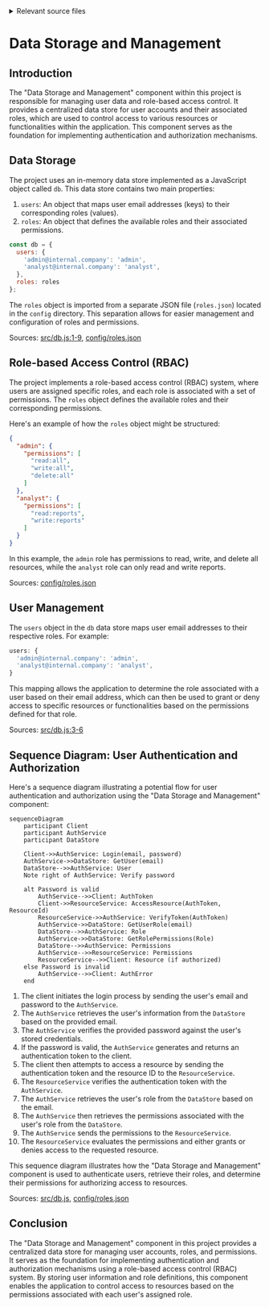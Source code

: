 <details>
<summary>Relevant source files</summary>

The following files were used as context for generating this wiki page:

- [src/db.js](https://github.com/agattani123/access-control-service/blob/main/src/db.js)
- [config/roles.json](https://github.com/agattani123/access-control-service/blob/main/config/roles.json)

</details>

# Data Storage and Management

## Introduction

The "Data Storage and Management" component within this project is responsible for managing user data and role-based access control. It provides a centralized data store for user accounts and their associated roles, which are used to control access to various resources or functionalities within the application. This component serves as the foundation for implementing authentication and authorization mechanisms.

## Data Storage

The project uses an in-memory data store implemented as a JavaScript object called `db`. This data store contains two main properties:

1. `users`: An object that maps user email addresses (keys) to their corresponding roles (values).
2. `roles`: An object that defines the available roles and their associated permissions.

```javascript
const db = {
  users: {
    'admin@internal.company': 'admin',
    'analyst@internal.company': 'analyst',
  },
  roles: roles
};
```

The `roles` object is imported from a separate JSON file (`roles.json`) located in the `config` directory. This separation allows for easier management and configuration of roles and permissions.

Sources: [src/db.js:1-9](), [config/roles.json]()

## Role-based Access Control (RBAC)

The project implements a role-based access control (RBAC) system, where users are assigned specific roles, and each role is associated with a set of permissions. The `roles` object defines the available roles and their corresponding permissions.

Here's an example of how the `roles` object might be structured:

```json
{
  "admin": {
    "permissions": [
      "read:all",
      "write:all",
      "delete:all"
    ]
  },
  "analyst": {
    "permissions": [
      "read:reports",
      "write:reports"
    ]
  }
}
```

In this example, the `admin` role has permissions to read, write, and delete all resources, while the `analyst` role can only read and write reports.

Sources: [config/roles.json]()

## User Management

The `users` object in the `db` data store maps user email addresses to their respective roles. For example:

```javascript
users: {
  'admin@internal.company': 'admin',
  'analyst@internal.company': 'analyst',
}
```

This mapping allows the application to determine the role associated with a user based on their email address, which can then be used to grant or deny access to specific resources or functionalities based on the permissions defined for that role.

Sources: [src/db.js:3-6]()

## Sequence Diagram: User Authentication and Authorization

Here's a sequence diagram illustrating a potential flow for user authentication and authorization using the "Data Storage and Management" component:

```mermaid
sequenceDiagram
    participant Client
    participant AuthService
    participant DataStore

    Client->>AuthService: Login(email, password)
    AuthService->>DataStore: GetUser(email)
    DataStore-->>AuthService: User
    Note right of AuthService: Verify password

    alt Password is valid
        AuthService-->>Client: AuthToken
        Client->>ResourceService: AccessResource(AuthToken, ResourceId)
        ResourceService->>AuthService: VerifyToken(AuthToken)
        AuthService->>DataStore: GetUserRole(email)
        DataStore-->>AuthService: Role
        AuthService->>DataStore: GetRolePermissions(Role)
        DataStore-->>AuthService: Permissions
        AuthService-->>ResourceService: Permissions
        ResourceService-->>Client: Resource (if authorized)
    else Password is invalid
        AuthService-->>Client: AuthError
    end
```

1. The client initiates the login process by sending the user's email and password to the `AuthService`.
2. The `AuthService` retrieves the user's information from the `DataStore` based on the provided email.
3. The `AuthService` verifies the provided password against the user's stored credentials.
4. If the password is valid, the `AuthService` generates and returns an authentication token to the client.
5. The client then attempts to access a resource by sending the authentication token and the resource ID to the `ResourceService`.
6. The `ResourceService` verifies the authentication token with the `AuthService`.
7. The `AuthService` retrieves the user's role from the `DataStore` based on the email.
8. The `AuthService` then retrieves the permissions associated with the user's role from the `DataStore`.
9. The `AuthService` sends the permissions to the `ResourceService`.
10. The `ResourceService` evaluates the permissions and either grants or denies access to the requested resource.

This sequence diagram illustrates how the "Data Storage and Management" component is used to authenticate users, retrieve their roles, and determine their permissions for authorizing access to resources.

Sources: [src/db.js](), [config/roles.json]()

## Conclusion

The "Data Storage and Management" component in this project provides a centralized data store for managing user accounts, roles, and permissions. It serves as the foundation for implementing authentication and authorization mechanisms using a role-based access control (RBAC) system. By storing user information and role definitions, this component enables the application to control access to resources based on the permissions associated with each user's assigned role.